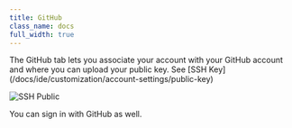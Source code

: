 ```yaml
---
title: GitHub
class_name: docs
full_width: true
---
```


The GitHub tab lets you associate your account with your GitHub account and where you can upload your public key. See [SSH Key]
(/docs/ide/customization/account-settings/public-key)

![SSH Public](/img/docs/prefs-account-gh1.png)

You can sign in with GitHub as well.


